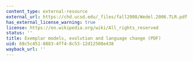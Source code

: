 ```yaml
---
content_type: external-resource
external_url: https://chd.ucsd.edu/_files/fall2008/Wedel.2006.TLR.pdf
has_external_license_warning: true
license: https://en.wikipedia.org/wiki/All_rights_reserved
status: ''
title: Exemplar models, evolution and language change (PDF)
uid: 68c5c451-8883-4ff4-8c53-12d12508e438
wayback_url: ''
---
```

